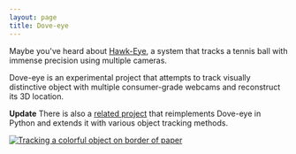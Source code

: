 ```yaml
---
layout: page
title: Dove-eye
---
```


Maybe you've heard about [Hawk-Eye](https://en.wikipedia.org/wiki/Hawk-Eye),
a system that tracks a tennis ball with immense precision using multiple cameras.

Dove-eye is an experimental project that attempts to track visually distinctive
object with multiple consumer-grade webcams and reconstruct its 3D location.

**Update** There is also a [related project](https://github.com/JankaSvK/thesis) that
reimplements Dove-eye in Python and extends it with various object tracking
methods.

[![Tracking a colorful object on border of paper](http://img.youtube.com/vi/yErHmSeo49E/0.jpg)](https://www.youtube.com/watch?v=yErHmSeo49E)

